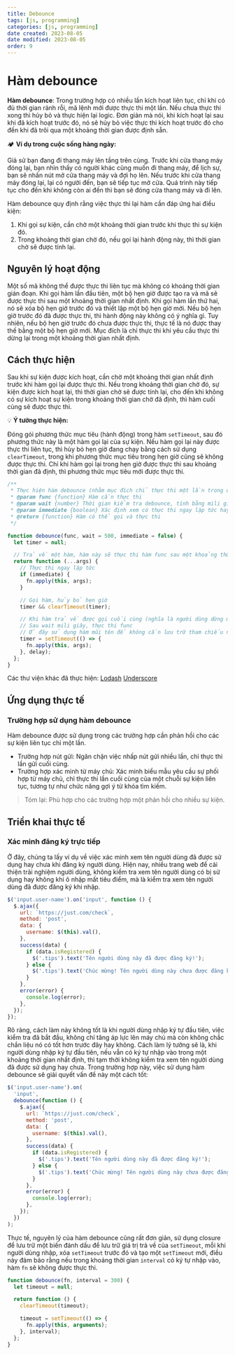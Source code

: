 ```yaml
---
title: Debounce
tags: [js, programming]
categories: [js, programming]
date created: 2023-08-05
date modified: 2023-08-05
order: 9
---
```


# Hàm debounce

**Hàm debounce**: Trong trường hợp có nhiều lần kích hoạt liên tục, chỉ khi có đủ thời gian rảnh rỗi, mã lệnh mới được thực thi một lần. Nếu chưa thực thi xong thì hủy bỏ và thực hiện lại logic. Đơn giản mà nói, khi kích hoạt lại sau khi đã kích hoạt trước đó, nó sẽ hủy bỏ việc thực thi kích hoạt trước đó cho đến khi đã trôi qua một khoảng thời gian được định sẵn.

🏕 **Ví dụ trong cuộc sống hàng ngày:**

Giả sử bạn đang đi thang máy lên tầng trên cùng. Trước khi cửa thang máy đóng lại, bạn nhìn thấy có người khác cũng muốn đi thang máy, để lịch sự, bạn sẽ nhấn nút mở cửa thang máy và đợi họ lên. Nếu trước khi cửa thang máy đóng lại, lại có người đến, bạn sẽ tiếp tục mở cửa. Quá trình này tiếp tục cho đến khi không còn ai đến thì bạn sẽ đóng cửa thang máy và đi lên.

Hàm debounce quy định rằng việc thực thi lại hàm cần đáp ứng hai điều kiện:

1. Khi gọi sự kiện, cần chờ một khoảng thời gian trước khi thực thi sự kiện đó.
2. Trong khoảng thời gian chờ đó, nếu gọi lại hành động này, thì thời gian chờ sẽ được tính lại.

## Nguyên lý hoạt động

Một số mã không thể được thực thi liên tục mà không có khoảng thời gian gián đoạn. Khi gọi hàm lần đầu tiên, một bộ hẹn giờ được tạo ra và mã sẽ được thực thi sau một khoảng thời gian nhất định. Khi gọi hàm lần thứ hai, nó sẽ xóa bộ hẹn giờ trước đó và thiết lập một bộ hẹn giờ mới. Nếu bộ hẹn giờ trước đó đã được thực thi, thì hành động này không có ý nghĩa gì. Tuy nhiên, nếu bộ hẹn giờ trước đó chưa được thực thi, thực tế là nó được thay thế bằng một bộ hẹn giờ mới. Mục đích là chỉ thực thi khi yêu cầu thực thi dừng lại trong một khoảng thời gian nhất định.

## Cách thực hiện

Sau khi sự kiện được kích hoạt, cần chờ một khoảng thời gian nhất định trước khi hàm gọi lại được thực thi. Nếu trong khoảng thời gian chờ đó, sự kiện được kích hoạt lại, thì thời gian chờ sẽ được tính lại, cho đến khi không có sự kích hoạt sự kiện trong khoảng thời gian chờ đã định, thì hàm cuối cùng sẽ được thực thi.

💡 **Ý tưởng thực hiện:**

Đóng gói phương thức mục tiêu (hành động) trong hàm `setTimeout`, sau đó phương thức này là một hàm gọi lại của sự kiện. Nếu hàm gọi lại này được thực thi liên tục, thì hủy bỏ hẹn giờ đang chạy bằng cách sử dụng `clearTimeout`, trong khi phương thức mục tiêu trong hẹn giờ cũng sẽ không được thực thi. Chỉ khi hàm gọi lại trong hẹn giờ được thực thi sau khoảng thời gian đã định, thì phương thức mục tiêu mới được thực thi.

```js
/**
 * Thực hiện hàm debounce (nhằm mục đích chỉ thực thi một lần trong quá trình kích hoạt liên tục)
 * @param func {function} Hàm cần thực thi
 * @param wait {number} Thời gian kiểm tra debounce, tính bằng mili giây (ms)
 * @param immediate {boolean} Xác định xem có thực thi ngay lập tức hay không
 * @return {function} Hàm có thể gọi và thực thi
 */

function debounce(func, wait = 500, immediate = false) {
  let timer = null;

  // Trả về một hàm, hàm này sẽ thực thi hàm func sau một khoảng thời gian chờ
  return function (...args) {
    // Thực thi ngay lập tức
    if (immediate) {
      fn.apply(this, args);
    }

    // Gọi hàm, hủy bỏ hẹn giờ
    timer && clearTimeout(timer);

    // Khi hàm trả về được gọi cuối cùng (nghĩa là người dùng dừng một hoạt động liên tục nào đó)
    // Sau wait mili giây, thực thi func
    // Ở đây sử dụng hàm mũi tên để không cần lưu trữ tham chiếu ngữ cảnh thực thi
    timer = setTimeout(() => {
      fn.apply(this, args);
    }, delay);
  };
}
```

Các thư viện khác đã thực hiện: [Lodash](https://github.com/lodash/lodash/blob/master/debounce.js) [Underscore](https://underscorejs.org/#debounce)

## Ứng dụng thực tế

### Trường hợp sử dụng hàm debounce

Hàm debounce được sử dụng trong các trường hợp cần phản hồi cho các sự kiện liên tục chỉ một lần.

- Trường hợp nút gửi: Ngăn chặn việc nhấp nút gửi nhiều lần, chỉ thực thi lần gửi cuối cùng.
- Trường hợp xác minh từ máy chủ: Xác minh biểu mẫu yêu cầu sự phối hợp từ máy chủ, chỉ thực thi lần cuối cùng của một chuỗi sự kiện liên tục, tương tự như chức năng gợi ý từ khóa tìm kiếm.

> Tóm lại: Phù hợp cho các trường hợp một phản hồi cho nhiều sự kiện.

## Triển khai thực tế

### Xác minh đăng ký trực tiếp

Ở đây, chúng ta lấy ví dụ về việc xác minh xem tên người dùng đã được sử dụng hay chưa khi đăng ký người dùng. Hiện nay, nhiều trang web để cải thiện trải nghiệm người dùng, không kiểm tra xem tên người dùng có bị sử dụng hay không khi ô nhập mất tiêu điểm, mà là kiểm tra xem tên người dùng đã được đăng ký khi nhập.

```js
$('input.user-name').on('input', function () {
  $.ajax({
    url: `https://just.com/check`,
    method: 'post',
    data: {
      username: $(this).val(),
    },
    success(data) {
      if (data.isRegistered) {
        $('.tips').text('Tên người dùng này đã được đăng ký!');
      } else {
        $('.tips').text('Chúc mừng! Tên người dùng này chưa được đăng ký!');
      }
    },
    error(error) {
      console.log(error);
    },
  });
});
```

Rõ ràng, cách làm này không tốt là khi người dùng nhập ký tự đầu tiên, việc kiểm tra đã bắt đầu, không chỉ tăng áp lực lên máy chủ mà còn không chắc chắn liệu nó có tốt hơn trước đây hay không. Cách làm lý tưởng sẽ là, khi người dùng nhập ký tự đầu tiên, nếu vẫn có ký tự nhập vào trong một khoảng thời gian nhất định, thì tạm thời không kiểm tra xem tên người dùng đã được sử dụng hay chưa. Trong trường hợp này, việc sử dụng hàm debounce sẽ giải quyết vấn đề này một cách tốt:

```js
$('input.user-name').on(
  'input',
  debounce(function () {
    $.ajax({
      url: `https://just.com/check`,
      method: 'post',
      data: {
        username: $(this).val(),
      },
      success(data) {
        if (data.isRegistered) {
          $('.tips').text('Tên người dùng này đã được đăng ký!');
        } else {
          $('.tips').text('Chúc mừng! Tên người dùng này chưa được đăng ký!');
        }
      },
      error(error) {
        console.log(error);
      },
    });
  })
);
```

Thực tế, nguyên lý của hàm debounce cũng rất đơn giản, sử dụng closure để lưu trữ một biến đánh dấu để lưu trữ giá trị trả về của `setTimeout`, mỗi khi người dùng nhập, xóa `setTimeout` trước đó và tạo một `setTimeout` mới, điều này đảm bảo rằng nếu trong khoảng thời gian `interval` có ký tự nhập vào, hàm `fn` sẽ không được thực thi.

```js
function debounce(fn, interval = 300) {
  let timeout = null;

  return function () {
    clearTimeout(timeout);

    timeout = setTimeout(() => {
      fn.apply(this, arguments);
    }, interval);
  };
}
```
